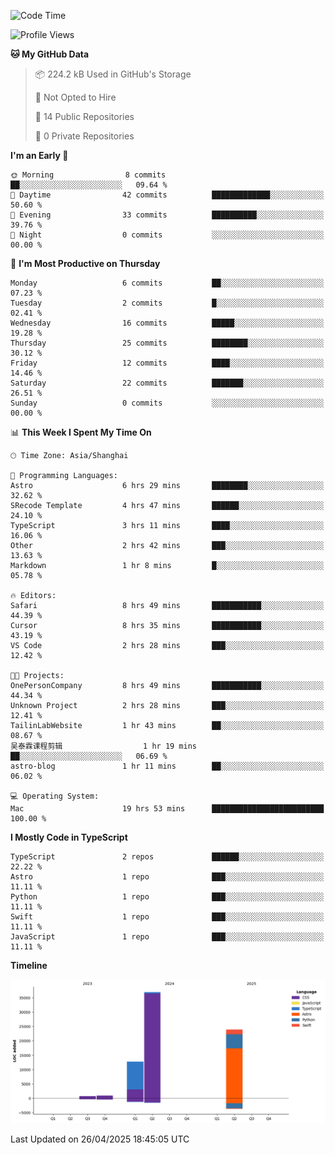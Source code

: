 <!--
**PascalDai/PascalDai** is a ✨ _special_ ✨ repository because its `README.md` (this file) appears on your GitHub profile.

Here are some ideas to get you started:

- 🔭 I’m currently working on ...
- 🌱 I’m currently learning ...
- 👯 I’m looking to collaborate on ...
- 🤔 I’m looking for help with ...
- 💬 Ask me about ...
- 📫 How to reach me: ...
- 😄 Pronouns: ...
- ⚡ Fun fact: ...
-->

<!--START_SECTION:waka-->
![Code Time](http://img.shields.io/badge/Code%20Time-1%2C001%20hrs%2016%20mins-blue)

![Profile Views](http://img.shields.io/badge/Profile%20Views-0-blue)

**🐱 My GitHub Data** 

> 📦 224.2 kB Used in GitHub's Storage 
 > 
> 🚫 Not Opted to Hire
 > 
> 📜 14 Public Repositories 
 > 
> 🔑 0 Private Repositories 
 > 
**I'm an Early 🐤** 

```text
🌞 Morning                8 commits           ██░░░░░░░░░░░░░░░░░░░░░░░   09.64 % 
🌆 Daytime                42 commits          █████████████░░░░░░░░░░░░   50.60 % 
🌃 Evening                33 commits          ██████████░░░░░░░░░░░░░░░   39.76 % 
🌙 Night                  0 commits           ░░░░░░░░░░░░░░░░░░░░░░░░░   00.00 % 
```
📅 **I'm Most Productive on Thursday** 

```text
Monday                   6 commits           ██░░░░░░░░░░░░░░░░░░░░░░░   07.23 % 
Tuesday                  2 commits           █░░░░░░░░░░░░░░░░░░░░░░░░   02.41 % 
Wednesday                16 commits          █████░░░░░░░░░░░░░░░░░░░░   19.28 % 
Thursday                 25 commits          ████████░░░░░░░░░░░░░░░░░   30.12 % 
Friday                   12 commits          ████░░░░░░░░░░░░░░░░░░░░░   14.46 % 
Saturday                 22 commits          ███████░░░░░░░░░░░░░░░░░░   26.51 % 
Sunday                   0 commits           ░░░░░░░░░░░░░░░░░░░░░░░░░   00.00 % 
```


📊 **This Week I Spent My Time On** 

```text
🕑︎ Time Zone: Asia/Shanghai

💬 Programming Languages: 
Astro                    6 hrs 29 mins       ████████░░░░░░░░░░░░░░░░░   32.62 % 
SRecode Template         4 hrs 47 mins       ██████░░░░░░░░░░░░░░░░░░░   24.10 % 
TypeScript               3 hrs 11 mins       ████░░░░░░░░░░░░░░░░░░░░░   16.06 % 
Other                    2 hrs 42 mins       ███░░░░░░░░░░░░░░░░░░░░░░   13.63 % 
Markdown                 1 hr 8 mins         █░░░░░░░░░░░░░░░░░░░░░░░░   05.78 % 

🔥 Editors: 
Safari                   8 hrs 49 mins       ███████████░░░░░░░░░░░░░░   44.39 % 
Cursor                   8 hrs 35 mins       ███████████░░░░░░░░░░░░░░   43.19 % 
VS Code                  2 hrs 28 mins       ███░░░░░░░░░░░░░░░░░░░░░░   12.42 % 

🐱‍💻 Projects: 
OnePersonCompany         8 hrs 49 mins       ███████████░░░░░░░░░░░░░░   44.34 % 
Unknown Project          2 hrs 28 mins       ███░░░░░░░░░░░░░░░░░░░░░░   12.41 % 
TailinLabWebsite         1 hr 43 mins        ██░░░░░░░░░░░░░░░░░░░░░░░   08.67 % 
吴泰霖课程剪辑                  1 hr 19 mins        ██░░░░░░░░░░░░░░░░░░░░░░░   06.69 % 
astro-blog               1 hr 11 mins        ██░░░░░░░░░░░░░░░░░░░░░░░   06.02 % 

💻 Operating System: 
Mac                      19 hrs 53 mins      █████████████████████████   100.00 % 
```

**I Mostly Code in TypeScript** 

```text
TypeScript               2 repos             ██████░░░░░░░░░░░░░░░░░░░   22.22 % 
Astro                    1 repo              ███░░░░░░░░░░░░░░░░░░░░░░   11.11 % 
Python                   1 repo              ███░░░░░░░░░░░░░░░░░░░░░░   11.11 % 
Swift                    1 repo              ███░░░░░░░░░░░░░░░░░░░░░░   11.11 % 
JavaScript               1 repo              ███░░░░░░░░░░░░░░░░░░░░░░   11.11 % 
```



**Timeline**

![Lines of Code chart](https://raw.githubusercontent.com/PascalDai/PascalDai/main/assets/bar_graph.png)


 Last Updated on 26/04/2025 18:45:05 UTC
<!--END_SECTION:waka-->
